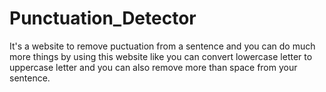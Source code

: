 # Punctuation_Detector
It's a website to remove  puctuation from a sentence and you can do much more things by using this website 
like you can convert lowercase letter to uppercase letter and you can also remove more than space from your sentence.
